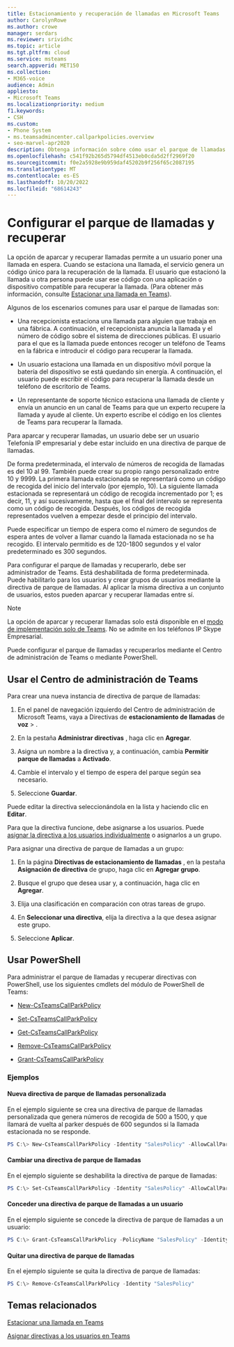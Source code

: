 ```yaml
---
title: Estacionamiento y recuperación de llamadas en Microsoft Teams
author: CarolynRowe
ms.author: crowe
manager: serdars
ms.reviewer: srividhc
ms.topic: article
ms.tgt.pltfrm: cloud
ms.service: msteams
search.appverid: MET150
ms.collection:
- M365-voice
audience: Admin
appliesto:
- Microsoft Teams
ms.localizationpriority: medium
f1.keywords:
- CSH
ms.custom:
- Phone System
- ms.teamsadmincenter.callparkpolicies.overview
- seo-marvel-apr2020
description: Obtenga información sobre cómo usar el parque de llamadas y recuperar para poner una llamada en espera en Microsoft Teams.
ms.openlocfilehash: c541f92b265d5794df4513eb0cda5d2ff2969f20
ms.sourcegitcommit: f0e2a5928e9b959daf45202b9f256f65c2087195
ms.translationtype: MT
ms.contentlocale: es-ES
ms.lasthandoff: 10/20/2022
ms.locfileid: "68614243"
---
```

# <a name="configure-call-park-and-retrieve"></a>Configurar el parque de llamadas y recuperar

La opción de aparcar y recuperar llamadas permite a un usuario poner una llamada en espera. Cuando se estaciona una llamada, el servicio genera un código único para la recuperación de la llamada. El usuario que estacionó la llamada u otra persona puede usar ese código con una aplicación o dispositivo compatible para recuperar la llamada. (Para obtener más información, consulte [Estacionar una llamada en Teams](https://support.office.com/article/park-a-call-in-teams-8538c063-d676-4e9a-8045-fc3b7299bb2f)).

Algunos de los escenarios comunes para usar el parque de llamadas son:

- Una recepcionista estaciona una llamada para alguien que trabaja en una fábrica. A continuación, el recepcionista anuncia la llamada y el número de código sobre el sistema de direcciones públicas. El usuario para el que es la llamada puede entonces recoger un teléfono de Teams en la fábrica e introducir el código para recuperar la llamada.

- Un usuario estaciona una llamada en un dispositivo móvil porque la batería del dispositivo se está quedando sin energía. A continuación, el usuario puede escribir el código para recuperar la llamada desde un teléfono de escritorio de Teams.

- Un representante de soporte técnico estaciona una llamada de cliente y envía un anuncio en un canal de Teams para que un experto recupere la llamada y ayude al cliente. Un experto escribe el código en los clientes de Teams para recuperar la llamada.

Para aparcar y recuperar llamadas, un usuario debe ser un usuario Telefonía IP empresarial y debe estar incluido en una directiva de parque de llamadas.

De forma predeterminada, el intervalo de números de recogida de llamadas es del 10 al 99. También puede crear su propio rango personalizado entre 10 y 9999. La primera llamada estacionada se representará como un código de recogida del inicio del intervalo (por ejemplo, 10). La siguiente llamada estacionada se representará un código de recogida incrementado por 1; es decir, 11, y así sucesivamente, hasta que el final del intervalo se representa como un código de recogida. Después, los códigos de recogida representados vuelven a empezar desde el principio del intervalo. 

Puede especificar un tiempo de espera como el número de segundos de espera antes de volver a llamar cuando la llamada estacionada no se ha recogido. El intervalo permitido es de 120-1800 segundos y el valor predeterminado es 300 segundos.

Para configurar el parque de llamadas y recuperarlo, debe ser administrador de Teams. Está deshabilitada de forma predeterminada. Puede habilitarlo para los usuarios y crear grupos de usuarios mediante la directiva de parque de llamadas. Al aplicar la misma directiva a un conjunto de usuarios, estos pueden aparcar y recuperar llamadas entre sí.

> [!NOTE]
> La opción de aparcar y recuperar llamadas solo está disponible en el [modo de implementación solo de Teams](teams-and-skypeforbusiness-coexistence-and-interoperability.md). No se admite en los teléfonos IP Skype Empresarial.

Puede configurar el parque de llamadas y recuperarlos mediante el Centro de administración de Teams o mediante PowerShell.

## <a name="use-teams-admin-center"></a>Usar el Centro de administración de Teams

Para crear una nueva instancia de directiva de parque de llamadas:

1. En el panel de navegación izquierdo del Centro de administración de Microsoft Teams, vaya a Directivas de **estacionamiento de llamadas** de **voz** > .

2. En la pestaña **Administrar directivas** , haga clic en **Agregar**.

3. Asigna un nombre a la directiva y, a continuación, cambia **Permitir parque de llamadas** a **Activado**.

4. Cambie el intervalo y el tiempo de espera del parque según sea necesario.

5. Seleccione **Guardar**.

Puede editar la directiva seleccionándola en la lista y haciendo clic en **Editar**.

Para que la directiva funcione, debe asignarse a los usuarios. Puede [asignar la directiva a los usuarios individualmente](assign-policies-users-and-groups.md) o asignarlos a un grupo.

Para asignar una directiva de parque de llamadas a un grupo:

1. En la página **Directivas de estacionamiento de llamadas** , en la pestaña **Asignación de directiva** de grupo, haga clic en **Agregar grupo**.

2. Busque el grupo que desea usar y, a continuación, haga clic en **Agregar**.

3. Elija una clasificación en comparación con otras tareas de grupo.

4. En **Seleccionar una directiva**, elija la directiva a la que desea asignar este grupo.

5. Seleccione **Aplicar**.

## <a name="use-powershell"></a>Usar PowerShell

Para administrar el parque de llamadas y recuperar directivas con PowerShell, use los siguientes cmdlets del módulo de PowerShell de Teams:

- [New-CsTeamsCallParkPolicy](/powershell/module/skype/new-csteamscallparkpolicy)

- [Set-CsTeamsCallParkPolicy](/powershell/module/skype/set-csteamscallparkpolicy)

- [Get-CsTeamsCallParkPolicy](/powershell/module/skype/get-csteamscallparkpolicy)

- [Remove-CsTeamsCallParkPolicy](/powershell/module/skype/remove-csteamscallparkpolicy)

- [Grant-CsTeamsCallParkPolicy](/powershell/module/skype/grant-csteamscallparkpolicy)

### <a name="examples"></a>Ejemplos

#### <a name="new-custom-call-park-policy"></a>Nueva directiva de parque de llamadas personalizada

En el ejemplo siguiente se crea una directiva de parque de llamadas personalizada que genera números de recogida de 500 a 1500, y que llamará de vuelta al parker después de 600 segundos si la llamada estacionada no se responde.

```powershell
PS C:\> New-CsTeamsCallParkPolicy -Identity "SalesPolicy" -AllowCallPark $true -PickupRangeStart 500 -PickupRangeEnd 1500 -ParkTimeoutSeconds 600
```

#### <a name="change-a-call-park-policy"></a>Cambiar una directiva de parque de llamadas

En el ejemplo siguiente se deshabilita la directiva de parque de llamadas:

```powershell
PS C:\> Set-CsTeamsCallParkPolicy -Identity "SalesPolicy" -AllowCallPark $false
```

#### <a name="grant-a-call-park-policy-to-a-user"></a>Conceder una directiva de parque de llamadas a un usuario

En el ejemplo siguiente se concede la directiva de parque de llamadas a un usuario:

```powershell
PS C:\> Grant-CsTeamsCallParkPolicy -PolicyName "SalesPolicy" -Identity Ken.Myer@contoso.com
```

#### <a name="remove-a-call-park-policy"></a>Quitar una directiva de parque de llamadas

En el ejemplo siguiente se quita la directiva de parque de llamadas:

```powershell
PS C:\> Remove-CsTeamsCallParkPolicy -Identity "SalesPolicy"
```

## <a name="related-topics"></a>Temas relacionados

[Estacionar una llamada en Teams](https://support.office.com/article/park-a-call-in-teams-8538c063-d676-4e9a-8045-fc3b7299bb2f)

[Asignar directivas a los usuarios en Teams](policy-assignment-overview.md)


